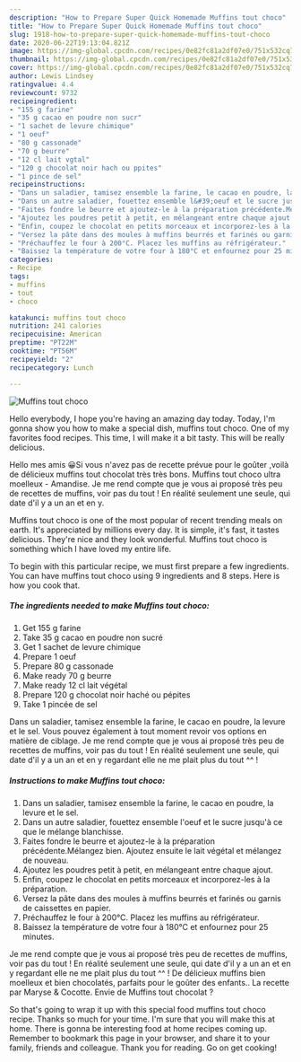 ```yaml
---
description: "How to Prepare Super Quick Homemade Muffins tout choco"
title: "How to Prepare Super Quick Homemade Muffins tout choco"
slug: 1918-how-to-prepare-super-quick-homemade-muffins-tout-choco
date: 2020-06-22T19:13:04.821Z
image: https://img-global.cpcdn.com/recipes/0e82fc81a2df07e0/751x532cq70/muffins-tout-choco-photo-principale-de-la-recette.jpg
thumbnail: https://img-global.cpcdn.com/recipes/0e82fc81a2df07e0/751x532cq70/muffins-tout-choco-photo-principale-de-la-recette.jpg
cover: https://img-global.cpcdn.com/recipes/0e82fc81a2df07e0/751x532cq70/muffins-tout-choco-photo-principale-de-la-recette.jpg
author: Lewis Lindsey
ratingvalue: 4.4
reviewcount: 9732
recipeingredient:
- "155 g farine"
- "35 g cacao en poudre non sucr"
- "1 sachet de levure chimique"
- "1 oeuf"
- "80 g cassonade"
- "70 g beurre"
- "12 cl lait vgtal"
- "120 g chocolat noir hach ou ppites"
- "1 pince de sel"
recipeinstructions:
- "Dans un saladier, tamisez ensemble la farine, le cacao en poudre, la levure et le sel."
- "Dans un autre saladier, fouettez ensemble l&#39;oeuf et le sucre jusqu&#39;à ce que le mélange blanchisse."
- "Faites fondre le beurre et ajoutez-le à la préparation précédente.Mélangez bien. Ajoutez ensuite le lait végétal et mélangez de nouveau."
- "Ajoutez les poudres petit à petit, en mélangeant entre chaque ajout."
- "Enfin, coupez le chocolat en petits morceaux et incorporez-les à la préparation."
- "Versez la pâte dans des moules à muffins beurrés et farinés ou garnis de caissettes en papier."
- "Préchauffez le four à 200°C. Placez les muffins au réfrigérateur."
- "Baissez la température de votre four à 180°C et enfournez pour 25 minutes."
categories:
- Recipe
tags:
- muffins
- tout
- choco

katakunci: muffins tout choco 
nutrition: 241 calories
recipecuisine: American
preptime: "PT22M"
cooktime: "PT56M"
recipeyield: "2"
recipecategory: Lunch

---
```



![Muffins tout choco](https://img-global.cpcdn.com/recipes/0e82fc81a2df07e0/751x532cq70/muffins-tout-choco-photo-principale-de-la-recette.jpg)

Hello everybody, I hope you're having an amazing day today. Today, I'm gonna show you how to make a special dish, muffins tout choco. One of my favorites food recipes. This time, I will make it a bit tasty. This will be really delicious.

Hello mes amis 😀Si vous n&#39;avez pas de recette prévue pour le goûter ,voilà de délicieux muffins tout chocolat très très bons. Muffins tout choco ultra moelleux - Amandise. Je me rend compte que je vous ai proposé très peu de recettes de muffins, voir pas du tout ! En réalité seulement une seule, qui date d&#39;il y a un an et en y.

Muffins tout choco is one of the most popular of recent trending meals on earth. It's appreciated by millions every day. It is simple, it's fast, it tastes delicious. They're nice and they look wonderful. Muffins tout choco is something which I have loved my entire life.


To begin with this particular recipe, we must first prepare a few ingredients. You can have muffins tout choco using 9 ingredients and 8 steps. Here is how you cook that.

<!--inarticleads1-->

##### The ingredients needed to make Muffins tout choco:

1. Get 155 g farine
1. Take 35 g cacao en poudre non sucré
1. Get 1 sachet de levure chimique
1. Prepare 1 oeuf
1. Prepare 80 g cassonade
1. Make ready 70 g beurre
1. Make ready 12 cl lait végétal
1. Prepare 120 g chocolat noir haché ou pépites
1. Take 1 pincée de sel


Dans un saladier, tamisez ensemble la farine, le cacao en poudre, la levure et le sel. Vous pouvez également à tout moment revoir vos options en matière de ciblage. Je me rend compte que je vous ai proposé très peu de recettes de muffins, voir pas du tout ! En réalité seulement une seule, qui date d&#39;il y a un an et en y regardant elle ne me plait plus du tout ^^ ! 

<!--inarticleads2-->

##### Instructions to make Muffins tout choco:

1. Dans un saladier, tamisez ensemble la farine, le cacao en poudre, la levure et le sel.
1. Dans un autre saladier, fouettez ensemble l&#39;oeuf et le sucre jusqu&#39;à ce que le mélange blanchisse.
1. Faites fondre le beurre et ajoutez-le à la préparation précédente.Mélangez bien. Ajoutez ensuite le lait végétal et mélangez de nouveau.
1. Ajoutez les poudres petit à petit, en mélangeant entre chaque ajout.
1. Enfin, coupez le chocolat en petits morceaux et incorporez-les à la préparation.
1. Versez la pâte dans des moules à muffins beurrés et farinés ou garnis de caissettes en papier.
1. Préchauffez le four à 200°C. Placez les muffins au réfrigérateur.
1. Baissez la température de votre four à 180°C et enfournez pour 25 minutes.


Je me rend compte que je vous ai proposé très peu de recettes de muffins, voir pas du tout ! En réalité seulement une seule, qui date d&#39;il y a un an et en y regardant elle ne me plait plus du tout ^^ ! De délicieux muffins bien moelleux et bien chocolatés, parfaits pour le goûter des enfants.. La recette par Maryse &amp; Cocotte. Envie de Muffins tout chocolat ? 

So that's going to wrap it up with this special food muffins tout choco recipe. Thanks so much for your time. I'm sure that you will make this at home. There is gonna be interesting food at home recipes coming up. Remember to bookmark this page in your browser, and share it to your family, friends and colleague. Thank you for reading. Go on get cooking!
